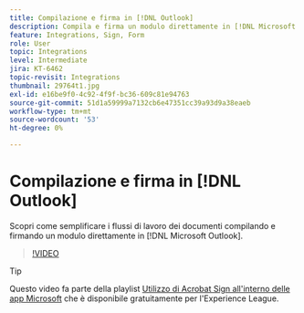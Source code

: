```yaml
---
title: Compilazione e firma in [!DNL Outlook]
description: Compila e firma un modulo direttamente in [!DNL Microsoft Outlook]
feature: Integrations, Sign, Form
role: User
topic: Integrations
level: Intermediate
jira: KT-6462
topic-revisit: Integrations
thumbnail: 29764t1.jpg
exl-id: e16be9f0-4c92-4f9f-bc36-609c81e94763
source-git-commit: 51d1a59999a7132cb6e47351cc39a93d9a38eaeb
workflow-type: tm+mt
source-wordcount: '53'
ht-degree: 0%

---
```


# Compilazione e firma in [!DNL Outlook]

Scopri come semplificare i flussi di lavoro dei documenti compilando e firmando un modulo direttamente in [!DNL Microsoft Outlook].

>[!VIDEO](https://video.tv.adobe.com/v/3443460?quality=12&learn=on&hidetitle=true&captions=ita)

>[!TIP]
>
>Questo video fa parte della playlist [Utilizzo di Acrobat Sign all&#39;interno delle app Microsoft](https://experienceleague.adobe.com/it/playlists/acrobat-sign-integrate-microsoft-apps) che è disponibile gratuitamente per l&#39;Experience League.
